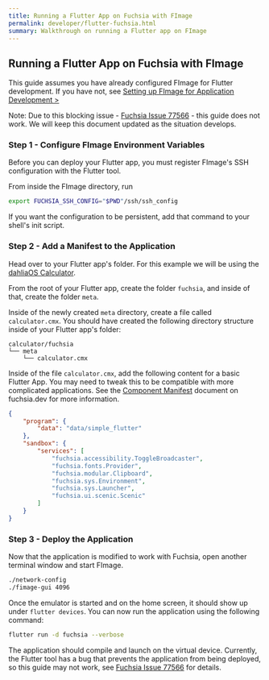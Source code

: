 ```yaml
---
title: Running a Flutter App on Fuchsia with FImage
permalink: developer/flutter-fuchsia.html
summary: Walkthrough on running a Flutter app on FImage
---
```

## Running a Flutter App on Fuchsia with FImage
This guide assumes you have already configured FImage for Flutter development. If you have not, see [Setting up FImage for Application Development >](fimage-setup)

Note: Due to this blocking issue - [Fuchsia Issue 77566](https://bugs.fuchsia.dev/p/fuchsia/issues/detail?id=77566) - this guide does not work. We will keep this document updated as the situation develops.

### Step 1 - Configure FImage Environment Variables
Before you can deploy your Flutter app, you must register FImage's SSH configuration with the Flutter tool.

From inside the FImage directory, run
```bash
export FUCHSIA_SSH_CONFIG="$PWD"/ssh/ssh_config
```
If you want the configuration to be persistent, add that command to your shell's init script.
### Step 2 - Add a Manifest to the Application
Head over to your Flutter app's folder. For this example we will be using the [dahliaOS Calculator](https://github.com/dahliaOS/calculator).

From the root of your Flutter app, create the folder `fuchsia`, and inside of that, create the folder `meta`.

Inside of the newly created `meta` directory, create a file called `calculator.cmx`. You should have created the following directory structure inside of your Flutter app's folder:
```
calculator/fuchsia
└── meta
    └── calculator.cmx
```
Inside of the file `calculator.cmx`, add the following content for a basic Flutter App. You may need to tweak this to be compatible with more complicated applications. See the [Component Manifest](https://fuchsia.dev/fuchsia-src/glossary#component-manifest) document on fuchsia.dev for more information.
```json
{
    "program": {
        "data": "data/simple_flutter"
    },
    "sandbox": {
        "services": [
            "fuchsia.accessibility.ToggleBroadcaster",
            "fuchsia.fonts.Provider",
            "fuchsia.modular.Clipboard",
            "fuchsia.sys.Environment",
            "fuchsia.sys.Launcher",
            "fuchsia.ui.scenic.Scenic"
        ]
    }
}
```
### Step 3 - Deploy the Application

Now that the application is modified to work with Fuchsia, open another terminal window and start FImage.
```bash
./network-config
./fimage-gui 4096
```
Once the emulator is started and on the home screen, it should show up under `flutter devices`. You can now run the application using the following command:
```bash
flutter run -d fuchsia --verbose
```
The application should compile and launch on the virtual device. Currently, the Flutter tool has a bug that prevents the application from being deployed, so this guide may not work, see [Fuchsia Issue 77566](https://bugs.fuchsia.dev/p/fuchsia/issues/detail?id=77566) for details.
